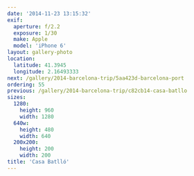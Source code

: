 ```yaml
---
date: '2014-11-23 13:15:32'
exif:
  aperture: f/2.2
  exposure: 1/30
  make: Apple
  model: 'iPhone 6'
layout: gallery-photo
location:
  latitude: 41.3945
  longitude: 2.16493333
next: /gallery/2014-barcelona-trip/5aa423d-barcelona-port
ordering: 55
previous: /gallery/2014-barcelona-trip/c82cb14-casa-batllo
sizes:
  1280:
    height: 960
    width: 1280
  640w:
    height: 480
    width: 640
  200x200:
    height: 200
    width: 200
title: 'Casa Batlló'
---
```

